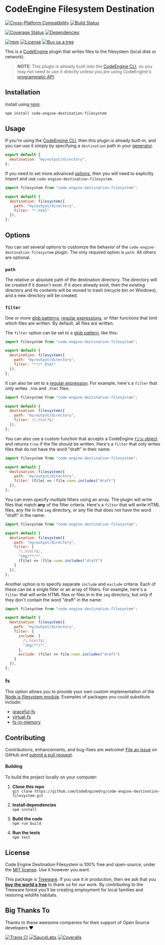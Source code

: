 CodeEngine Filesystem Destination
======================================

[![Cross-Platform Compatibility](https://engine.codes/img/badges/os-badges.svg)](https://github.com/CodeEngineOrg/code-engine-destination-filesystem/blob/master/.github/workflows/CI-CD.yaml)
[![Build Status](https://github.com/CodeEngineOrg/code-engine-destination-filesystem/workflows/CI-CD/badge.svg)](https://github.com/CodeEngineOrg/code-engine-destination-filesystem/blob/master/.github/workflows/CI-CD.yaml)

[![Coverage Status](https://coveralls.io/repos/github/CodeEngineOrg/code-engine-destination-filesystem/badge.svg?branch=master)](https://coveralls.io/github/CodeEngineOrg/code-engine-destination-filesystem)
[![Dependencies](https://david-dm.org/CodeEngineOrg/code-engine-destination-filesystem.svg)](https://david-dm.org/CodeEngineOrg/code-engine-destination-filesystem)

[![npm](https://img.shields.io/npm/v/code-engine-destination-filesystem.svg)](https://www.npmjs.com/package/code-engine-destination-filesystem)
[![License](https://img.shields.io/npm/l/code-engine-destination-filesystem.svg)](LICENSE)
[![Buy us a tree](https://img.shields.io/badge/Treeware-%F0%9F%8C%B3-lightgreen)](https://plant.treeware.earth/CodeEngineOrg/code-engine-destination-filesystem)



This is a [CodeEngine](https://engine.codes/) plugin that writes files to the filesystem (local disk or network).

> **NOTE:** This plugin is already built-into the [CodeEngine CLI](https://github.com/CodeEngineOrg/code-engine/wiki/Command-Line-Interface), so you may not need to use it directly unless you are using CodeEngine's [programmatic API](https://github.com/CodeEngineOrg/code-engine/wiki/Programmatic-API).



Installation
-------------------------------
Install using [npm](https://docs.npmjs.com/about-npm/).

```bash
npm install code-engine-destination-filesystem
```



Usage
-------------------------------
If you're using the [CodeEngine CLI](https://github.com/CodeEngineOrg/code-engine/wiki/Command-Line-Interface), then this plugin is already built-in, and you can use it simply by specifying a `destination` path in your [generator](https://github.com/CodeEngineOrg/code-engine/wiki/Creating-a-Generator).

```javascript
export default {
  destination: "my/output/directory",
};
```

If you need to set more advanced [options](#options), then you will need to explicitly import and use `code-engine-destination-filesystem`.

```javascript
import filesystem from "code-engine-destination-filesystem";

export default {
  destination: filesystem({
    path: "my/output/directory",
    filter: "*.html"
  }),
};
```



Options
-------------------------------
You can set several options to customize the behavior of the `code-engine-destination-filesystem` plugin. The only required option is `path`. All others are optional.

### `path`
The relative or absolute path of the destination directory. The directory will be created if it doesn't exist. If it _does_ already exist, then the existing directory and its contents will be moved to trash (recycle bin on Windows), and a new directory will be created.


### `filter`
One or more [glob patterns](https://github.com/sindresorhus/globby#globbing-patterns), [regular expressions](https://developer.mozilla.org/en-US/docs/Web/JavaScript/Guide/Regular_Expressions), or filter functions that limit which files are written. By default, all files are written.

The `filter` option can be set to a [glob pattern](https://github.com/sindresorhus/globby#globbing-patterns), like this:

```javascript
import filesystem from "code-engine-destination-filesystem";

export default {
  destination: filesystem({
    path: "my/output/directory",
    filter: "**/*.html"
  }),
};
```


It can also be set to a [regular expression](https://developer.mozilla.org/en-US/docs/Web/JavaScript/Guide/Regular_Expressions). For example, here's a `filter` that only writes `.htm` and `.html` files:

```javascript
import filesystem from "code-engine-destination-filesystem";

export default {
  destination: filesystem({
    path: "my/output/directory",
    filter: /\.html?$/
  }),
};
```

You can also use a custom function that accepts a CodeEngine [`File` object](https://github.com/CodeEngineOrg/code-engine/wiki/Files) and returns `true` if the file should be written.  Here's a `filter` that only writes files that do not have the word "draft" in their name:

```javascript
import filesystem from "code-engine-destination-filesystem";

export default {
  destination: filesystem({
    path: "my/output/directory",
    filter: (file) => !file.name.includes("draft")
  }),
};
```

You can even specify multiple filters using an array. The plugin will write files that match **any** of the filter criteria. Here's a `filter` that will write HTML files, any file in the `img` directory, or any file that does not have the word "draft" in the name:

```javascript
import filesystem from "code-engine-destination-filesystem";

export default {
  destination: filesystem({
    path: "my/output/directory",
    filter: [
      /\.html?$/,
      "img/**/*",
      (file) => !file.name.includes("draft")
    ]
  }),
};
```

Another option is to specify separate `include` and `exclude` criteria. Each of these can be a single filter or an array of filters. For example, here's a `filter` that will write HTML files or files in in the `img` directory, but _only_ if they don't contain the word "draft" in the name:

```javascript
import filesystem from "code-engine-destination-filesystem";

export default {
  destination: filesystem({
    path: "my/output/directory",
    filter: {
      include: [
        /\.html?$/,
        "img/**/*",
      },
      exclude: (file) => file.name.includes("draft")
    }
  }),
};
```


### fs
This option allows you to provide your own custom implementation of the [Node.js filesystem module](https://nodejs.org/api/fs.html). Examples of packages you could substitute include:

  - [graceful-fs](https://www.npmjs.com/package/graceful-fs)
  - [virtual-fs](https://www.npmjs.com/package/virtualfs)
  - [fs-in-memory](https://www.npmjs.com/package/fs-in-memory)



Contributing
--------------------------
Contributions, enhancements, and bug-fixes are welcome!  [File an issue](https://github.com/CodeEngineOrg/code-engine-destination-filesystem/issues) on GitHub and [submit a pull request](https://github.com/CodeEngineOrg/code-engine-destination-filesystem/pulls).

#### Building
To build the project locally on your computer:

1. __Clone this repo__<br>
`git clone https://github.com/CodeEngineOrg/code-engine-destination-filesystem.git`

2. __Install dependencies__<br>
`npm install`

3. __Build the code__<br>
`npm run build`

4. __Run the tests__<br>
`npm test`



License
--------------------------
Code Engine Destination Filesystem is 100% free and open-source, under the [MIT license](LICENSE). Use it however you want.

This package is [Treeware](http://treeware.earth). If you use it in production, then we ask that you [**buy the world a tree**](https://plant.treeware.earth/CodeEngineOrg/code-engine-destination-filesystem) to thank us for our work. By contributing to the Treeware forest you’ll be creating employment for local families and restoring wildlife habitats.



Big Thanks To
--------------------------
Thanks to these awesome companies for their support of Open Source developers ❤

[![Travis CI](https://engine.codes/img/badges/travis-ci.svg)](https://travis-ci.com)
[![SauceLabs](https://engine.codes/img/badges/sauce-labs.svg)](https://saucelabs.com)
[![Coveralls](https://engine.codes/img/badges/coveralls.svg)](https://coveralls.io)
